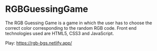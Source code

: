 # RGBGuessingGame
The RGB Guessing Game is a game in which the user has to choose the correct color corresponding to the random RGB code.
Front end technologies used are HTML5, CSS3 and JavaScript.

Play: https://rgb-bgs.netlify.app/
